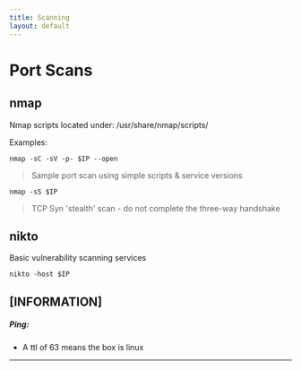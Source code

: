 ```yaml
---
title: Scanning
layout: default
---
```



# Port Scans
## nmap
Nmap scripts located under: /usr/share/nmap/scripts/

Examples:
```
nmap -sC -sV -p- $IP --open
```
> Sample port scan using simple scripts & service versions
```
nmap -sS $IP
```
> TCP Syn 'stealth' scan - do not complete the three-way handshake

## nikto
Basic vulnerability scanning services
```
nikto -host $IP
```

## [INFORMATION]
##### Ping:
- A ttl of 63 means the box is linux


----

[^1]: [It can take up to 10 minutes for changes to your site to publish after you push the changes to GitHub](https://docs.github.com/en/pages/setting-up-a-github-pages-site-with-jekyll/creating-a-github-pages-site-with-jekyll#creating-your-site).

[Just the Docs]: https://just-the-docs.github.io/just-the-docs/
[GitHub Pages]: https://docs.github.com/en/pages
[README]: https://github.com/just-the-docs/just-the-docs-template/blob/main/README.md
[Jekyll]: https://jekyllrb.com
[GitHub Pages / Actions workflow]: https://github.blog/changelog/2022-07-27-github-pages-custom-github-actions-workflows-beta/
[use this template]: https://github.com/just-the-docs/just-the-docs-template/generate
